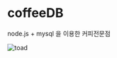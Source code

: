 # coffeeDB
node.js + mysql 을 이용한 커피전문점

![toad](https://github.com/rlarlqor214/coffeeDB/assets/78362272/3f12ac86-420c-4a17-809a-67b4e9a3c3d9)

